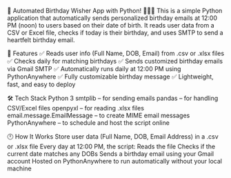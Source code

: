 🎉 Automated Birthday Wisher App with Python! 🎂🍰🎈
This is a simple Python application that automatically sends personalized birthday emails at 12:00 PM (noon) to users based on their date of birth.
It reads user data from a CSV or Excel file, checks if today is their birthday, and uses SMTP to send a heartfelt birthday email.

📌 Features
✅ Reads user info (Full Name, DOB, Email) from .csv or .xlsx files
✅ Checks daily for matching birthdays
✅ Sends customized birthday emails via Gmail SMTP
✅ Automatically runs daily at 12:00 PM using PythonAnywhere
✅ Fully customizable birthday message
✅ Lightweight, fast, and easy to deploy

🛠️ Tech Stack
Python 3
smtplib – for sending emails
pandas – for handling CSV/Excel files
openpyxl – for reading .xlsx files
email.message.EmailMessage – to create MIME email messages
PythonAnywhere – to schedule and host the script online

🕛 How It Works
Store user data (Full Name, DOB, Email Address) in a .csv or .xlsx file
Every day at 12:00 PM, the script:
Reads the file
Checks if the current date matches any DOBs
Sends a birthday email using your Gmail account
Hosted on PythonAnywhere to run automatically without your local machine

